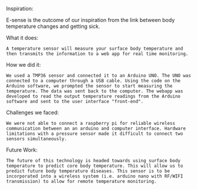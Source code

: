 Inspiration:

E-sense is the outcome of our inspiration from the link between body temperature changes and getting sick.

What it does:

	A temperature sensor will measure your surface body temperature and then transmits the information to a web app for real time monitoring.

How we did it:

	We used a TMP36 sensor and connected it to an Arduino UNO. The UNO was connected to a computer through a USB cable. Using the code on the Arduino software, we prompted the sensor to start measuring the temperature. The data was sent back to the computer. The webapp was developed to read the output temperature readings from the Arduino software and sent to the user interface "front-end".

Challenges we faced:

	We were not able to connect a raspberry pi for reliable wireless communication between an an arduino and computer interface. Hardware limitations with a pressure sensor made it difficult to connect two sensors simultaneously.

Future Work:

	The future of this technology is headed towards using surface body temperature to predict core body temperature. This will allow us to predict future body temperature diseases. This sensor is to be incorporated into a wireless system (i.e. arduino nano with RF/WIFI transmission) to allow for remote temperature monitoring.
